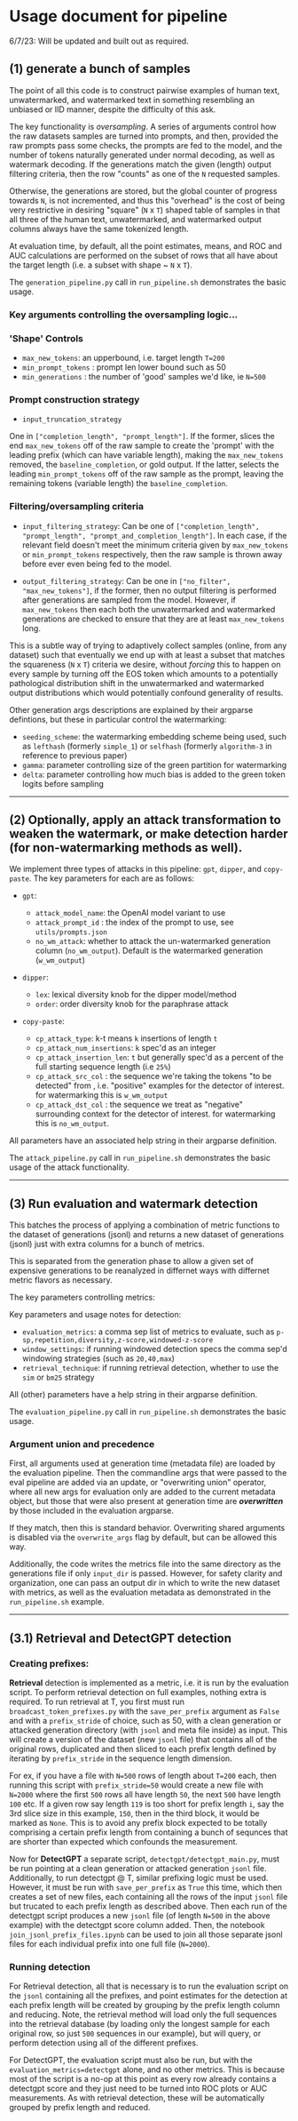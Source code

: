 # Usage document for pipeline

6/7/23: Will be updated and built out as required.

## (1) **generate** a bunch of samples

The point of all this code is to construct pairwise examples 
of human text, unwatermarked, and watermarked text in something
resembling an unbiased or IID manner, despite the difficulty of this ask.

The key functionality is _oversampling_. A series of arguments control how
the raw datasets samples are turned into prompts, and then, provided
the raw prompts pass some checks, the prompts are
fed to the model, and the number of tokens naturally generated under normal
decoding, as well as watermark decoding. If the generations match the given 
(length) output filtering criteria, then the row "counts" as one of the `N`
requested samples.

Otherwise, the generations are stored, but the global counter of progress 
towards `N`, is not incremented, and thus this "overhead" is the cost
of being very restrictive in desiring "square" (`N` x `T`) shaped table of samples
in that all three of the human text, unwatermarked, and watermarked output columns
always have the same tokenized length.

At evaluation time, by default, all the point estimates, means, and ROC and AUC calculations are performed
on the subset of rows that all have about the target length (i.e. a subset with shape ~ `N` x `T`).

The `generation_pipeline.py` call in `run_pipeline.sh` demonstrates the basic usage.

### Key arguments controlling the oversampling logic...

### 'Shape' Controls

- `max_new_tokens`: an upperbound, i.e. target length `T=200`
- `min_prompt_tokens` : prompt len lower bound such as 50
- `min_generations` : the number of 'good' samples we'd like, ie `N=500`

### Prompt construction strategy

- `input_truncation_strategy`

One in `["completion_length", "prompt_length"]`. If the former, slices the end
`max_new_tokens` off of the raw sample to create the 'prompt' with the leading prefix (which can have variable length), making the `max_new_tokens` removed, the `baseline_completion`, or gold output.
If the latter, selects the leading `min_prompt_tokens` off of the raw sample as the prompt, 
leaving the remaining tokens (variable length) the `baseline_completion`.

### Filtering/oversampling criteria

- `input_filtering_strategy`: Can be one of `["completion_length", "prompt_length", "prompt_and_completion_length"]`.
In each case, if the relevant field doesn't meet the minimum criteria given by
`max_new_tokens` or `min_prompt_tokens` respectively, then the raw sample is thrown 
away before ever even being fed to the model.

- `output_filtering_strategy`: Can be one in `["no_filter", "max_new_tokens"]`, if the former, then no output filtering
is performed after generations are sampled from the model. However, if `max_new_tokens`
then each both the unwatermarked and watermarked generations are checked to ensure that 
they are at least `max_new_tokens` long. 

This is a subtle way of trying to adaptively collect samples (online, from any dataset) such that eventually we end up with at least a subset that matches the squareness (`N` x `T`) criteria we desire, without _forcing_ this to happen on every sample
by turning off the EOS token which amounts to a potentially
pathological distribution shift in the unwatermarked and watermarked output distributions
which would potentially confound generality of results.

Other generation args descriptions are explained by their argparse defintions, but these in particular control the watermarking:
- `seeding_scheme`: the watermarking embedding scheme being used, such as `lefthash` (formerly `simple_1`) or `selfhash` (formerly `algorithm-3` in reference to previous paper)
- `gamma`: parameter controlling size of the green partition for watermarking
- `delta`: parameter controlling how much bias is added to the green token logits before sampling

---

## (2) Optionally, apply an **attack** transformation to weaken the watermark, or make detection harder (for non-watermarking methods as well).

We implement three types of attacks in this pipeline: `gpt`, `dipper`,  and `copy-paste`. 
The key parameters for each are as follows:

- `gpt`: 
    -  `attack_model_name`: the OpenAI model variant to use
    -  `attack_prompt_id` : the index of the prompt to use, see `utils/prompts.json`
    -  `no_wm_attack`: whether to attack the un-watermarked generation column (`no_wm_output`). 
                       Default is the watermarked generation (`w_wm_output`)

- `dipper`: 
    - `lex`: lexical diversity knob for the dipper model/method
    - `order`: order diversity knob for the paraphrase attack

- `copy-paste`: 
    - `cp_attack_type`: k-t means `k` insertions of length `t`
    - `cp_attack_num_insertions`: `k` spec'd as an integer
    - `cp_attack_insertion_len`: `t` but generally spec'd as a percent of the full starting sequence length (i.e `25%`)
    - `cp_attack_src_col` : the sequence we're taking the tokens "to be detected" from , i.e. "positive" examples for 
                            the detector of interest. for watermarking this is `w_wm_output`
    - `cp_attack_dst_col` : the sequence we treat as "negative" surrounding context for the detector of interest. for watermarking this is `no_wm_output`.

All parameters have an associated help string in their argparse definition.

The `attack_pipeline.py` call in `run_pipeline.sh` demonstrates the basic usage of the attack functionality.

---

## (3) Run **evaluation** and watermark detection

This batches the process of applying a combination of metric
functions to the dataset of generations (jsonl) and returns a
new dataset of generations (jsonl) just with extra columns for a bunch of metrics.

This is separated from the generation phase to allow a given set of 
expensive generations to be reanalyzed in differnet ways with differnet metric
flavors as necessary.

The key parameters controlling metrics:


Key parameters and usage notes for detection:
- `evaluation_metrics`: a comma sep list of metrics to evaluate, such as `p-sp,repetition,diversity,z-score,windowed-z-score`
- `window_settings`: if running windowed detection specs the comma sep'd windowing strategies (such as `20,40,max`)
- `retrieval_technique`: if running retrieval detection, whether to use the `sim` or `bm25` strategy

All (other) parameters have a help string in their argparse definition.

The `evaluation_pipeline.py` call in `run_pipeline.sh` demonstrates the basic usage.

### Argument union and precedence

First, all arguments used at generation time (metadata file) are loaded by the
evaluation pipeline. Then the commandline args that were passed to the eval pipeline
are added via an update, or "overwriting union" operator, where all new args for
evaluation only are added to the current metadata object, but those that were
also present at generation time are _**overwritten**_ by those included in the 
evaluation argparse. 

If they match, then this is standard behavior. Overwriting shared arguments 
is disabled via the `overwrite_args` flag by default, but can be allowed this way.

Additionally, the code writes the metrics file into the same directory as the
generations file if only `input_dir` is passed. However, for safety clarity and organization,
one can pass an output dir in which to write the new dataset with metrics, as well
as the evaluation metadata as demonstrated in the `run_pipeline.sh` example.

---

## (3.1) Retrieval and DetectGPT detection

### Creating **prefixes**:

**Retrieval** detection is implemented as a metric, i.e. it is run by the evaluation script. To perform retrieval detection on full examples, nothing extra is required. To run retrieval at T, you first must run `broadcast_token_prefixes.py` with the `save_per_prefix` argument as `False` and with a `prefix_stride` of choice, such as 50, with a clean generation or attacked generation directory (with `jsonl` and meta file inside) as input. This will create a version of the dataset (new `jsonl` file) that contains all of the original rows, duplicated and then sliced to each prefix length defined by iterating by `prefix_stride` in the sequence length dimension.

For ex, if you have a file with `N=500` rows of length about `T=200` each, then running this script with `prefix_stride=50` would create a new file with `N=2000` where the first `500` rows all have length `50`, the next `500` have length `100` etc. If a given row say length `119` is too short for prefix length `i`, say the 3rd slice size in this example, `150`, then in the third block, it would be marked as `None`. This is to avoid any prefix block expected to be totally comprising a certain prefix length from containing a bunch of sequnces that are shorter than expected which confounds the measurement.

Now for **DetectGPT** a separate script, `detectgpt/detectgpt_main.py`, must be run pointing at a clean generation or attacked generation `jsonl` file. Additionally, to run detectgpt @ T, similar prefixing logic must be used. However, it must be run with `save_per_prefix` as `True` this time, which then creates a set of new files, each containing all the rows of the input `jsonl` file but trucated to each prefix length as described above. Then each run of the detectgpt script produces a new `jsonl` file (of length `N=500` in the above example) with the detectgpt score column added. Then, the notebook `join_jsonl_prefix_files.ipynb` can be used to join all those separate jsonl files for each individual prefix into one full file (`N=2000`).

### Running **detection**
For Retrieval detection, all that is necessary is to run the evaluation script on the `jsonl` containing all the prefixes, and point estimates for the detection at each prefix length will be created by grouping by the prefix length column and reducing. Note, the retrieval method will load only the full sequences into the retrieval database (by loading only the longest sample for each original row, so just `500` sequences in our example), but will query, or perform detection using all of the different prefixes.

For DetectGPT, the evaluation script must also be run, but with the `evaluation_metrics=detectgpt` alone, and no other metrics. This is because most of the script is a no-op at this point as every row already contains a detectgpt score and they just need to be turned into ROC plots or AUC measurements. As with retrieval detection, these will be automatically grouped by prefix length and reduced.
